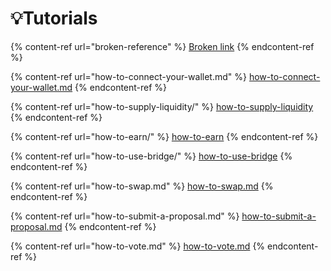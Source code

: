 # 💡Tutorials

{% content-ref url="broken-reference" %}
[Broken link](broken-reference)
{% endcontent-ref %}

{% content-ref url="how-to-connect-your-wallet.md" %}
[how-to-connect-your-wallet.md](how-to-connect-your-wallet.md)
{% endcontent-ref %}

{% content-ref url="how-to-supply-liquidity/" %}
[how-to-supply-liquidity](how-to-supply-liquidity/)
{% endcontent-ref %}

{% content-ref url="how-to-earn/" %}
[how-to-earn](how-to-earn/)
{% endcontent-ref %}

{% content-ref url="how-to-use-bridge/" %}
[how-to-use-bridge](how-to-use-bridge/)
{% endcontent-ref %}

{% content-ref url="how-to-swap.md" %}
[how-to-swap.md](how-to-swap.md)
{% endcontent-ref %}

{% content-ref url="how-to-submit-a-proposal.md" %}
[how-to-submit-a-proposal.md](how-to-submit-a-proposal.md)
{% endcontent-ref %}

{% content-ref url="how-to-vote.md" %}
[how-to-vote.md](how-to-vote.md)
{% endcontent-ref %}




